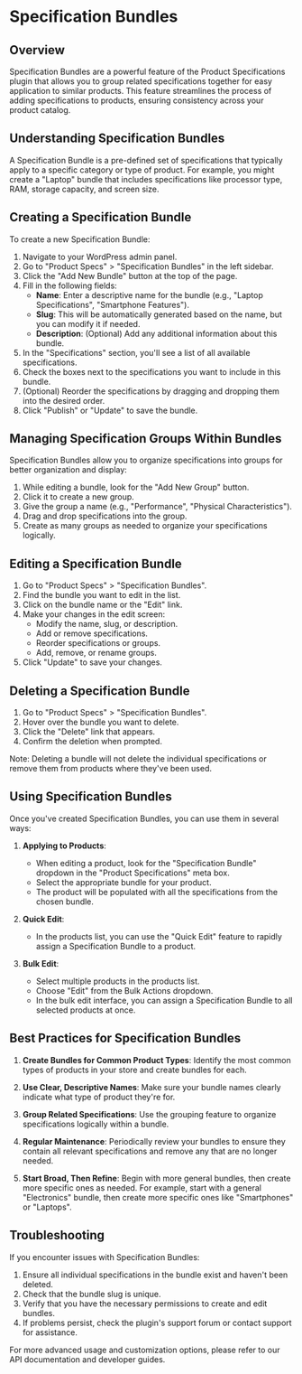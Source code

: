 # Specification Bundles

## Overview

Specification Bundles are a powerful feature of the Product Specifications plugin that allows you to group related specifications together for easy application to similar products. This feature streamlines the process of adding specifications to products, ensuring consistency across your product catalog.

## Understanding Specification Bundles

A Specification Bundle is a pre-defined set of specifications that typically apply to a specific category or type of product. For example, you might create a "Laptop" bundle that includes specifications like processor type, RAM, storage capacity, and screen size.

## Creating a Specification Bundle

To create a new Specification Bundle:

1. Navigate to your WordPress admin panel.
2. Go to "Product Specs" > "Specification Bundles" in the left sidebar.
3. Click the "Add New Bundle" button at the top of the page.
4. Fill in the following fields:
   - **Name**: Enter a descriptive name for the bundle (e.g., "Laptop Specifications", "Smartphone Features").
   - **Slug**: This will be automatically generated based on the name, but you can modify it if needed.
   - **Description**: (Optional) Add any additional information about this bundle.
5. In the "Specifications" section, you'll see a list of all available specifications.
6. Check the boxes next to the specifications you want to include in this bundle.
7. (Optional) Reorder the specifications by dragging and dropping them into the desired order.
8. Click "Publish" or "Update" to save the bundle.

## Managing Specification Groups Within Bundles

Specification Bundles allow you to organize specifications into groups for better organization and display:

1. While editing a bundle, look for the "Add New Group" button.
2. Click it to create a new group.
3. Give the group a name (e.g., "Performance", "Physical Characteristics").
4. Drag and drop specifications into the group.
5. Create as many groups as needed to organize your specifications logically.

## Editing a Specification Bundle

1. Go to "Product Specs" > "Specification Bundles".
2. Find the bundle you want to edit in the list.
3. Click on the bundle name or the "Edit" link.
4. Make your changes in the edit screen:
   - Modify the name, slug, or description.
   - Add or remove specifications.
   - Reorder specifications or groups.
   - Add, remove, or rename groups.
5. Click "Update" to save your changes.

## Deleting a Specification Bundle

1. Go to "Product Specs" > "Specification Bundles".
2. Hover over the bundle you want to delete.
3. Click the "Delete" link that appears.
4. Confirm the deletion when prompted.

Note: Deleting a bundle will not delete the individual specifications or remove them from products where they've been used.

## Using Specification Bundles

Once you've created Specification Bundles, you can use them in several ways:

1. **Applying to Products**:
   - When editing a product, look for the "Specification Bundle" dropdown in the "Product Specifications" meta box.
   - Select the appropriate bundle for your product.
   - The product will be populated with all the specifications from the chosen bundle.

2. **Quick Edit**:
   - In the products list, you can use the "Quick Edit" feature to rapidly assign a Specification Bundle to a product.

3. **Bulk Edit**:
   - Select multiple products in the products list.
   - Choose "Edit" from the Bulk Actions dropdown.
   - In the bulk edit interface, you can assign a Specification Bundle to all selected products at once.

## Best Practices for Specification Bundles

1. **Create Bundles for Common Product Types**: Identify the most common types of products in your store and create bundles for each.

2. **Use Clear, Descriptive Names**: Make sure your bundle names clearly indicate what type of product they're for.

3. **Group Related Specifications**: Use the grouping feature to organize specifications logically within a bundle.

4. **Regular Maintenance**: Periodically review your bundles to ensure they contain all relevant specifications and remove any that are no longer needed.

5. **Start Broad, Then Refine**: Begin with more general bundles, then create more specific ones as needed. For example, start with a general "Electronics" bundle, then create more specific ones like "Smartphones" or "Laptops".

## Troubleshooting

If you encounter issues with Specification Bundles:

1. Ensure all individual specifications in the bundle exist and haven't been deleted.
2. Check that the bundle slug is unique.
3. Verify that you have the necessary permissions to create and edit bundles.
4. If problems persist, check the plugin's support forum or contact support for assistance.

For more advanced usage and customization options, please refer to our API documentation and developer guides.
